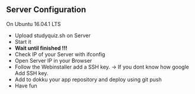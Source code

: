 ## Server Configuration

On Ubuntu 16.04.1 LTS

* Upload studyquiz.sh on Server
* Start it
* **Wait until finished !!!**
* Check IP of your Server with ifconfig
* Open Server IP in your Browser
* Follow the Webinstaller add a SSH key.   -> If you dont know how google Add SSH key.
* Add to dokku your app repository and deploy using git push
* Have fun

```
